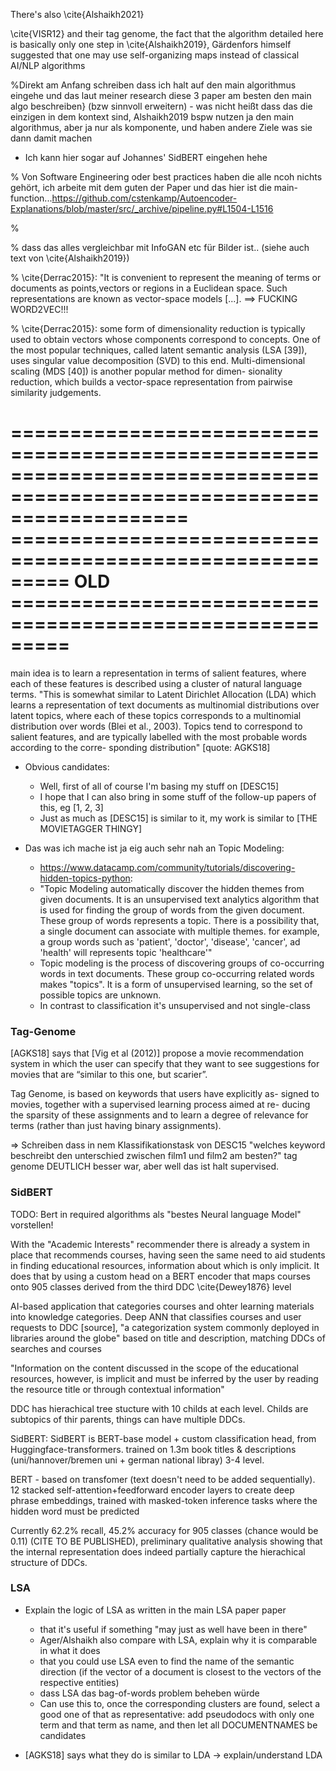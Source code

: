 There's also \cite{Alshaikh2021}

\cite{VISR12} and their tag genome, the fact that the algorithm detailed here is basically only one step in \cite{Alshaikh2019}, Gärdenfors himself suggested that one may use self-organizing maps instead of classical AI/NLP algorithms


%Direkt am Anfang schreiben dass ich halt auf den main algorithmus eingehe und das laut meiner research diese 3 paper am besten den main algo beschreiben} (bzw sinnvoll erweitern) - was nicht heißt dass das die einzigen in dem kontext sind, Alshaikh2019 bspw nutzen ja den main algorithmus, aber ja nur als komponente, und haben andere Ziele was sie dann damit machen

* Ich kann hier sogar auf Johannes' SidBERT eingehen hehe

% Von Software Engineering oder best practices haben die alle ncoh nichts gehört, ich arbeite mit dem guten der Paper und das hier ist die main-function...https://github.com/cstenkamp/Autoencoder-Explanations/blob/master/src/_archive/pipeline.py#L1504-L1516

% 

% dass das alles vergleichbar mit InfoGAN etc für Bilder ist.. (siehe auch text von \cite{Alshaikh2019})

% \cite{Derrac2015}: "It is convenient to represent the meaning of terms or documents as points,vectors or regions in a Euclidean space. Such representations are known as vector-space models [...].  ==> FUCKING WORD2VEC!!!
 
% \cite{Derrac2015}: some form of dimensionality reduction is typically used to obtain vectors whose components correspond to concepts. One of the most popular techniques, called latent semantic analysis (LSA [39]), uses singular value decomposition (SVD) to this end. Multi-dimensional scaling (MDS [40]) is another popular method for dimen- sionality reduction, which builds a vector-space representation from pairwise similarity judgements.

=======================================================================================================================
========================================================= OLD =========================================================
=======================================================================================================================

main idea is to learn a representation in terms of salient features, where each of these features is described using a cluster of natural language terms. "This is somewhat similar to Latent Dirichlet Allocation (LDA) which learns a representation of text documents as multinomial distributions over latent topics, where each of these topics corresponds to a multinomial distribution over words (Blei et al., 2003). Topics tend to correspond to salient features, and are typically labelled with the most probable words according to the corre- sponding distribution" [quote: AGKS18]

* Obvious candidates:
    * Well, first of all of course I'm basing my stuff on [DESC15]
    * I hope that I can also bring in some stuff of the follow-up papers of this, eg [1, 2, 3]
    * Just as much as [DESC15] is similar to it, my work is similar to [THE MOVIETAGGER THINGY]


* Das was ich mache ist ja eig auch sehr nah an Topic Modeling:
    * https://www.datacamp.com/community/tutorials/discovering-hidden-topics-python: 
    * "Topic Modeling automatically discover the hidden themes from given documents. It is an unsupervised text analytics algorithm that is used for finding the group of words from the given document. These group of words represents a topic. There is a possibility that, a single document can associate with multiple themes. for example, a group words such as 'patient', 'doctor', 'disease', 'cancer', ad 'health' will represents topic 'healthcare'"
    * Topic modeling is the process of discovering groups of co-occurring words in text documents. These group co-occurring related words makes "topics". It is a form of unsupervised learning, so the set of possible topics are unknown.
    * In contrast to classification it's unsupervised and not single-class

### Tag-Genome

[AGKS18] says that [Vig et al (2012)] propose a movie recommendation system in which the user can specify that they want to see suggestions for movies that are “similar to this one, but scarier”.

Tag Genome, is based on keywords that users have explicitly as- signed to movies, together with a supervised learning process aimed at re- ducing the sparsity of these assignments and to learn a degree of relevance for terms (rather than just having binary assignments).

=> Schreiben dass in nem Klassifikationstask von DESC15 "welches keyword beschreibt den unterschied zwischen film1 und film2 am besten?" tag genome DEUTLICH besser war, aber well das ist halt supervised.


### SidBERT

TODO: Bert in required algorithms als "bestes Neural language Model" vorstellen!

With the "Academic Interests" recommender there is already a system in place that recommends courses, having seen the same need to aid students in finding educational resources, information about which is only implicit. It does that by using a custom head on a BERT encoder that maps courses onto 905 classes derived from the third DDC \cite{Dewey1876} level 

AI-based application that categories courses and ohter learning materials into knowledge categories. Deep ANN that classifies courses and user requests to DDC [source], "a categorization system commonly deployed in libraries around the globe" based on title and description, matching DDCs of searches and courses

"Information on the content discussed in the scope of the educational resources, however, is implicit and must be inferred by the user by reading the resource title or through contextual information" 

DDC has hierachical tree stucture with 10 childs at each level. Childs are subtopics of thir parents, things can have multiple DDCs.

SidBERT: SidBERT is BERT-base model + custom classification head, from Huggingface-transformers. trained on 1.3m book titles & descriptions (uni/hannover/bremen uni + german national libray) 3-4 level.

BERT - based on transfomer (text doesn't need to be added sequentially). 12 stacked self-attention+feedforward encoder layers to create deep phrase embeddings, trained with masked-token inference tasks where the hidden word must be predicted

Currently 62.2% recall, 45.2% accuracy for 905 classes (chance would be 0.11) (CITE TO BE PUBLISHED), preliminary qualitative analysis showing that the internal representation does indeed partially capture the hierachical structure of DDCs.


### LSA

* Explain the logic of LSA as written in the main LSA paper paper
    * that it's useful if something "may just as well have been in there"
    * Ager/Alshaikh also compare with LSA, explain why it is comparable in what it does
    * that you could use LSA even to find the name of the semantic direction (if the vector of a document is closest to the vectors of the respective entities)
    * dass LSA das bag-of-words problem beheben würde
    * Can use this to, once the corresponding clusters are found, select a good one of that as representative: add pseudodocs with only one term and that term as name, and then let all DOCUMENTNAMES be candidates

* [AGKS18] says what they do is similar to LDA -> explain/understand LDA